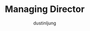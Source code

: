 ---
layout: default
image: dustin.jpg
name: Dustin Ljung
author: dustinljung
title: Managing Director
order: 3

social:
    
---